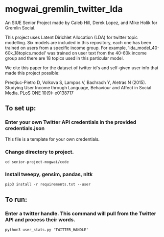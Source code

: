 # mogwai_gremlin_twitter_lda
An SIUE Senior Project made by Caleb Hill, Derek Lopez, and Mike Holik for Gremlin Social.

This project uses Latent Dirichlet Allocation (LDA) for twitter topic modelling. Six models are included in this repository, each one has been trained on users from a specific income group. For example, 'lda_model_40-60k_18topics.model' was trained on user text from the 40-60k income group and there are 18 topics used in this particular model. 

We cite this paper for the dataset of twitter id's and self-given user info that made this project possible:

Preoţiuc-Pietro D, Volkova S, Lampos V, Bachrach Y, Aletras N (2015). Studying User Income through Language, Behaviour and Affect in Social Media. PLoS ONE 10(9): e0138717


## To set up: 

### Enter your own Twitter API credentials in the provided credentials.json
This file is a template for your own credentials.

### Change directory to project.
```
cd senior-project-mogwai/code
```
### Install tweepy, gensim, pandas, nltk
```
pip3 install -r requirements.txt --user
```

##  To run: 
### Enter a twitter handle. This command will pull from the Twitter API and process their words. 
```
python3 user_stats.py 'TWITTER_HANDLE'
```


